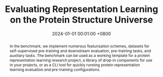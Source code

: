 ---
title:  Evaluating Representation Learning on the Protein Structure Universe
date:           2024-01-01 00:01:00 +0800
selected:       false
pub:            "ICLR"
# pub_pre:        "Submitted to "
# pub_post:       'Under review.'
# pub_last:       ' <span class="badge badge-pill badge-custom badge-success">Spotlight</span>'
pub_date:       "2024"

abstract: >-
  In the benchmark, we implement numerous featurisation schemes, datasets for self-supervised pre-training and downstream evaluation, pre-training tasks, and auxiliary tasks. The benchmark can be used as a working template for a protein representation learning research project, a library of drop-in components for use in your projects, or as a CLI tool for quickly running protein representation learning evaluation and pre-training configurations. 
cover:          assets/images/covers/workshop_icon.png
authors:
  - Arian Jamasb
  - Alex Morehead
  - Chaitanya Joshi
  - Zuobai Zhang
  - Kieran Didi
  - Simon Mathis
  - Charles Harris
  - Dominic Hall
  - Jianlin Cheng
  - Pietro Lió
  - Tom Blundell
links:
  Code: https://github.com/a-r-j/ProteinWorkshop
  Paper: https://openreview.net/forum?id=sTYuRVrdK3
---